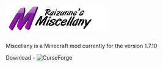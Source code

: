 ![](https://raw.githubusercontent.com/Raizunne/Miscellany/master/extras/Logo.png)  
==========
Miscellany is a Minecraft mod currently for the version 1.7.10

Download - ![CurseForge](http://minecraft.curseforge.com/mc-mods/223585-miscellany)
